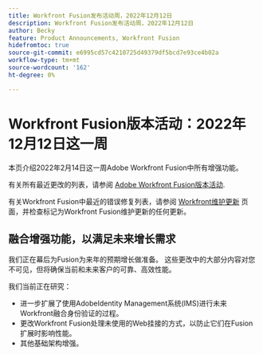 ```yaml
---
title: Workfront Fusion发布活动周，2022年12月12日
description: Workfront Fusion发布活动周，2022年12月12日
author: Becky
feature: Product Announcements, Workfront Fusion
hidefromtoc: true
source-git-commit: e6995cd57c4210725d49379df5bcd7e93ce4b02a
workflow-type: tm+mt
source-wordcount: '162'
ht-degree: 0%

---
```


# Workfront Fusion版本活动：2022年12月12日这一周

本页介绍2022年2月14日这一周Adobe Workfront Fusion中所有增强功能。

有关所有最近更改的列表，请参阅 [Adobe Workfront Fusion版本活动](../../../product-announcements/product-releases/fusion-release-activity/fusion-release-activity.md).

有关Workfront Fusion中最近的错误修复列表，请参阅 [Workfront维护更新](https://experienceleague.adobe.com/docs/workfront-known-issues/releases/current-updates.html) 页面，并检查标记为Workfront Fusion维护更新的任何更新。

## 融合增强功能，以满足未来增长需求

我们正在幕后为Fusion为来年的预期增长做准备。 这些更改中的大部分内容对您不可见，但将确保当前和未来客户的可靠、高效性能。


我们当前正在研究：

* 进一步扩展了使用AdobeIdentity Management系统(IMS)进行未来Workfront融合身份验证的过程。
* 更改Workfront Fusion处理未使用的Web挂接的方式，以防止它们在Fusion扩展时影响性能。
* 其他基础架构增强。
